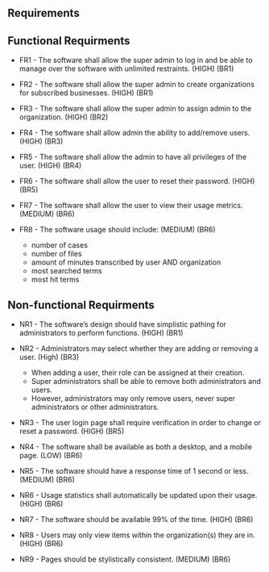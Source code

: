 ## Requirements

## Functional Requirments

* FR1 - The software shall allow the super admin to log in and be able to manage over the software with unlimited restraints.  (HIGH) (BR1)

* FR2 - The software shall allow the super admin to create organizations for subscribed businesses. (HIGH) (BR1)

* FR3 - The software shall allow the super admin to assign admin to the organization. (HIGH) (BR2)

* FR4 - The software shall allow admin the ability to add/remove users. (HIGH) (BR3)

* FR5 - The software shall allow the admin to have all privileges of the user. (HIGH) (BR4)

* FR6 - The software shall allow the user to reset their password. (HIGH) (BR5)

* FR7 - The software shall allow the user to view their usage metrics. (MEDIUM) (BR6)

* FR8 - The software usage should include: (MEDIUM) (BR6)
    * number of cases
    * number of files
    * amount of minutes transcribed by user AND organization
    * most searched terms 
    * most hit terms
    

## Non-functional Requirments

* NR1 - The software’s design should have simplistic pathing for administrators to perform functions. (HIGH) (BR1)
<?Such as going from one file, or section, to another without much problem?>

* NR2 - Administrators may select whether they are adding or removing a user. (High) (BR3)
   * When adding a user, their role can be assigned at their creation. 
   * Super administrators shall be able to remove both administrators and users.
   * However, administrators may only remove users, never super administrators or other administrators.
   <?Both can be a drop down, if adding a user is specified, the role assignment can appear or gain interactability?>

* NR3 - The user login page shall require verification in order to change or reset a password. (HIGH) (BR5)

* NR4 - The software shall be available as both a desktop, and a mobile page. (LOW) (BR6)

* NR5 - The software should have a response time <?process and load a page and its assets?> of 1 second or less. (MEDIUM) (BR6)
<?Arbitrary second count, this requirement more or less means that a function should be performed in a timely manner (page load, administrative action etc.)?>

* NR6 - Usage statistics shall automatically be updated upon their usage. (HIGH) (BR6)

* NR7 - The software should be available 99% of the time. (HIGH) (BR6)

* NR8 - Users may only view items within the organization(s) they are in. (HIGH) (BR6)

* NR9 - Pages should be stylistically consistent. (MEDIUM) (BR6)
